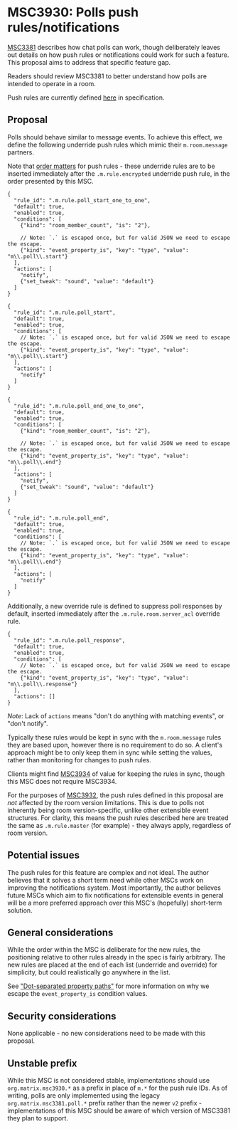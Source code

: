 # MSC3930: Polls push rules/notifications

[MSC3381](https://github.com/matrix-org/matrix-spec-proposals/pull/3381) describes how chat polls can work,
though deliberately leaves out details on how push rules or notifications could work for such a feature.
This proposal aims to address that specific feature gap.

Readers should review MSC3381 to better understand how polls are intended to operate in a room.

Push rules are currently defined [here](https://spec.matrix.org/v1.7/client-server-api/#push-rules) in
specification.

## Proposal

Polls should behave similar to message events. To achieve this effect, we define the following underride
push rules which mimic their `m.room.message` partners.

Note that [order matters](https://github.com/matrix-org/matrix-spec/issues/1406) for push rules - these
underride rules are to be inserted immediately after the `.m.rule.encrypted` underride push rule, in the
order presented by this MSC.

```jsonc
{
  "rule_id": ".m.rule.poll_start_one_to_one",
  "default": true,
  "enabled": true,
  "conditions": [
    {"kind": "room_member_count", "is": "2"},

    // Note: `.` is escaped once, but for valid JSON we need to escape the escape.
    {"kind": "event_property_is", "key": "type", "value": "m\\.poll\\.start"}
  ],
  "actions": [
    "notify",
    {"set_tweak": "sound", "value": "default"}
  ]
}
```

```jsonc
{
  "rule_id": ".m.rule.poll_start",
  "default": true,
  "enabled": true,
  "conditions": [
    // Note: `.` is escaped once, but for valid JSON we need to escape the escape.
    {"kind": "event_property_is", "key": "type", "value": "m\\.poll\\.start"}
  ],
  "actions": [
    "notify"
  ]
}
```

```jsonc
{
  "rule_id": ".m.rule.poll_end_one_to_one",
  "default": true,
  "enabled": true,
  "conditions": [
    {"kind": "room_member_count", "is": "2"},

    // Note: `.` is escaped once, but for valid JSON we need to escape the escape.
    {"kind": "event_property_is", "key": "type", "value": "m\\.poll\\.end"}
  ],
  "actions": [
    "notify",
    {"set_tweak": "sound", "value": "default"}
  ]
}
```

```jsonc
{
  "rule_id": ".m.rule.poll_end",
  "default": true,
  "enabled": true,
  "conditions": [
    // Note: `.` is escaped once, but for valid JSON we need to escape the escape.
    {"kind": "event_property_is", "key": "type", "value": "m\\.poll\\.end"}
  ],
  "actions": [
    "notify"
  ]
}
```

Additionally, a new override rule is defined to suppress poll responses by default, inserted immediately
after the `.m.rule.room.server_acl` override rule.

```jsonc
{
  "rule_id": ".m.rule.poll_response",
  "default": true,
  "enabled": true,
  "conditions": [
    // Note: `.` is escaped once, but for valid JSON we need to escape the escape.
    {"kind": "event_property_is", "key": "type", "value": "m\\.poll\\.response"}
  ],
  "actions": []
}
```

*Note*: Lack of `actions` means "don't do anything with matching events", or "don't notify".

Typically these rules would be kept in sync with the `m.room.message` rules they are based upon,
however there is no requirement to do so. A client's approach might be to only keep them in sync
while setting the values, rather than monitoring for changes to push rules.

Clients might find [MSC3934](https://github.com/matrix-org/matrix-spec-proposals/pull/3934) of value
for keeping the rules in sync, though this MSC does not require MSC3934.

For the purposes of [MSC3932](https://github.com/matrix-org/matrix-spec-proposals/pull/3932), the
push rules defined in this proposal are *not* affected by the room version limitations. This is due
to polls not inherently being room version-specific, unlike other extensible event structures. For
clarity, this means the push rules described here are treated the same as `.m.rule.master` (for
example) - they always apply, regardless of room version.

## Potential issues

The push rules for this feature are complex and not ideal. The author believes that it solves a short
term need while other MSCs work on improving the notifications system. Most importantly, the author
believes future MSCs which aim to fix notifications for extensible events in general will be a more
preferred approach over this MSC's (hopefully) short-term solution.

## General considerations

While the order within the MSC is deliberate for the new rules, the positioning relative to other rules
already in the spec is fairly arbitrary. The new rules are placed at the end of each list (underride and
override) for simplicity, but could realistically go anywhere in the list.

See ["Dot-separated property paths"](https://spec.matrix.org/v1.7/appendices/#dot-separated-property-paths)
for more information on why we escape the `event_property_is` condition values.

## Security considerations

None applicable - no new considerations need to be made with this proposal.

## Unstable prefix

While this MSC is not considered stable, implementations should use `org.matrix.msc3930.*` as a prefix
in place of `m.*` for the push rule IDs. As of writing, polls are only implemented using the legacy
`org.matrix.msc3381.poll.*` prefix rather than the newer `v2` prefix - implementations of this MSC
should be aware of which version of MSC3381 they plan to support.
